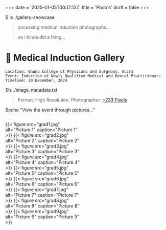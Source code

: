 +++
date = '2025-01-05T00:17:12Z'
title = 'Photos'
draft = false
+++

$ ls ./gallery-showcase
> accessing medical induction photographs...

>so i kinda did a thing...
# 📸 Medical Induction Gallery

```shell
Location: Ghana College of Physicans and Surgeons, Accra
Event: Induction of Newly Qualified Medical and Dental Practitioners
Timeline: 20 December, 2024
```

$ls ./image_metadata.txt
> Format: High Resolution.
> Photographer: [+233 Pixels](https://www.instagram.com/plus_233_pixels/)

$echo "View the event through pictures..."
<div style="display: grid; grid-template-columns: repeat(auto-fill, minmax(200px, 1fr)); gap: 10px;">

{{< figure src="grad1.jpg" alt="Picture 1" caption="Picture 1" >}}
{{< figure src="grad2.jpg" alt="Picture 2" caption="Picture 2" >}}
{{< figure src="grad3.jpg" alt="Picture 3" caption="Picture 3" >}}
{{< figure src="grad4.jpg" alt="Picture 4" caption="Picture 4" >}}
{{< figure src="grad5.jpg" alt="Picture 5" caption="Picture 5" >}}
{{< figure src="grad6.jpg" alt="Picture 6" caption="Picture 6" >}}
{{< figure src="grad7.jpg" alt="Picture 7" caption="Picture 7" >}}
{{< figure src="grad8.jpg" alt="Picture 8" caption="Picture 8" >}}
{{< figure src="grad9.jpg" alt="Picture 9" caption="Picture 9" >}}

</div>
